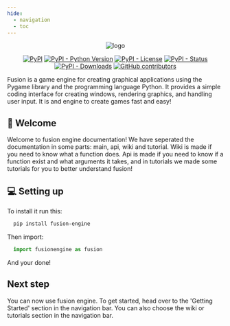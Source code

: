 ```yaml
---
hide:
  - navigation
  - toc
---
```


<p align="center">
  <img src="https://github.com/dimkauzh/fusion-engine/assets/106883655/183ab172-2c3e-49b5-ba31-7c1ad63e564a" alt="logo">
</p>

<p align="center">
<a href="https://pypi.org/project/fusion-engine"><img alt="PyPI" src="https://img.shields.io/pypi/v/fusion-engine?color=blue"></a>
<a href="https://pypi.org/project/fusion-engine"><img alt="PyPI - Python Version" src="https://img.shields.io/pypi/pyversions/fusion-engine?color=blue"></a>
<a href="https://pypi.org/project/fusion-engine"><img alt="PyPI - License" src="https://img.shields.io/pypi/l/fusion-engine?color=blue"></a>
<a href="https://pypi.org/project/fusion-engine"><img alt="PyPI - Status" src="https://img.shields.io/pypi/status/fusion-engine?color=blue"></a>
<a href="https://pypi.org/project/fusion-engine"><img alt="PyPI - Downloads" src="https://img.shields.io/pypi/dm/fusion-engine?color=blue"></a>
<a href="https://github.com/dimkauzh/fusion-engine/graphs/contributors"><img alt="GitHub contributors" src="https://img.shields.io/github/contributors/dimkauzh/fusion-engine?color=blue"></a>
</p>


Fusion is a game engine for creating graphical applications using the Pygame library and the programming language Python. It provides a simple coding interface for creating windows,
rendering graphics, and handling user input. It is and engine to create games fast and easy!

## 👋 Welcome
Welcome to fusion engine documentation! We have seperated the documentation in some parts: main, api, wiki and tutorial. 
Wiki is made if you need to know what a function does.
Api is made if you need to know if a function exist and what arguments it takes,
and in tutorials we made some tutorials for you to better understand fusion!

## 💻 Setting up

To install it run this:

```bash
  pip install fusion-engine
```

Then import:

```python
  import fusionengine as fusion
```
And your done!

## Next step
You can now use fusion engine. To get started, head over to the 'Getting Started' section in the navigation bar. You can also choose the wiki or tutorials section in the navigation bar.

